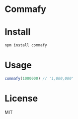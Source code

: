 # Commafy

# Install

```bash
npm install commafy
```

# Usage

```javascript
commafy(1000000) // '1,000,000'
```

# License

MIT
